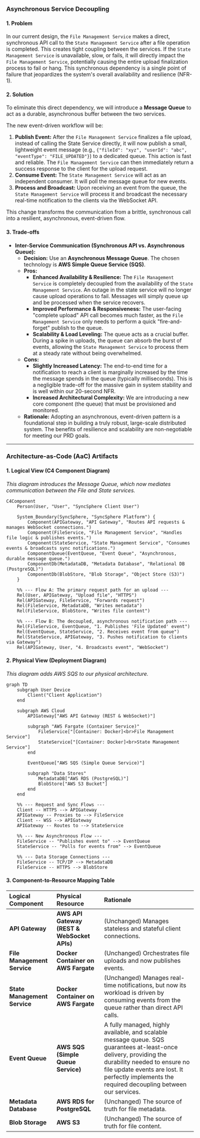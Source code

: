 ### **Asynchronous Service Decoupling**

#### **1. Problem**

In our current design, the `File Management Service` makes a direct, synchronous API call to the `State Management Service` after a file operation is completed. This creates tight coupling between the services. If the `State Management Service` is unavailable, slow, or fails, it will directly impact the `File Management Service`, potentially causing the entire upload finalization process to fail or hang. This synchronous dependency is a single point of failure that jeopardizes the system's overall availability and resilience (NFR-1).

#### **2. Solution**

To eliminate this direct dependency, we will introduce a **Message Queue** to act as a durable, asynchronous buffer between the two services.

The new event-driven workflow will be:

1.  **Publish Event:** After the `File Management Service` finalizes a file upload, instead of calling the State Service directly, it will now publish a small, lightweight event message (e.g., `{"fileId": "xyz", "userId": "abc", "eventType": "FILE_UPDATED"}`) to a dedicated queue. This action is fast and reliable. The `File Management Service` can then immediately return a success response to the client for the upload request.
2.  **Consume Event:** The `State Management Service` will act as an independent consumer. It will poll the message queue for new events.
3.  **Process and Broadcast:** Upon receiving an event from the queue, the `State Management Service` will process it and broadcast the necessary real-time notification to the clients via the WebSocket API.

This change transforms the communication from a brittle, synchronous call into a resilient, asynchronous, event-driven flow.

#### **3. Trade-offs**

*   **Inter-Service Communication (Synchronous API vs. Asynchronous Queue):**
    *   **Decision:** Use an **Asynchronous Message Queue**. The chosen technology is **AWS Simple Queue Service (SQS)**.
    *   **Pros:**
        *   **Enhanced Availability & Resilience:** The `File Management Service` is completely decoupled from the availability of the `State Management Service`. An outage in the state service will no longer cause upload operations to fail. Messages will simply queue up and be processed when the service recovers.
        *   **Improved Performance & Responsiveness:** The user-facing "complete upload" API call becomes much faster, as the `File Management Service` only needs to perform a quick "fire-and-forget" publish to the queue.
        *   **Scalability & Load Leveling:** The queue acts as a crucial buffer. During a spike in uploads, the queue can absorb the burst of events, allowing the `State Management Service` to process them at a steady rate without being overwhelmed.
    *   **Cons:**
        *   **Slightly Increased Latency:** The end-to-end time for a notification to reach a client is marginally increased by the time the message spends in the queue (typically milliseconds). This is a negligible trade-off for the massive gain in system stability and is well within our 20-second NFR.
        *   **Increased Architectural Complexity:** We are introducing a new core component (the queue) that must be provisioned and monitored.
    *   **Rationale:** Adopting an asynchronous, event-driven pattern is a foundational step in building a truly robust, large-scale distributed system. The benefits of resilience and scalability are non-negotiable for meeting our PRD goals.

---

### **Architecture-as-Code (AaC) Artifacts**

#### **1. Logical View (C4 Component Diagram)**
*This diagram introduces the Message Queue, which now mediates communication between the File and State services.*

```mermaid
C4Component
    Person(User, "User", "SyncSphere Client User")
    
    System_Boundary(SyncSphere, "SyncSphere Platform") {
        Component(APIGateway, "API Gateway", "Routes API requests & manages WebSocket connections.")
        Component(FileService, "File Management Service", "Handles file logic & publishes events.")
        Component(StateService, "State Management Service", "Consumes events & broadcasts sync notifications.")
        ComponentQueue(EventQueue, "Event Queue", "Asynchronous, durable message queue.")
        ComponentDb(MetadataDB, "Metadata Database", "Relational DB (PostgreSQL)")
        ComponentDb(BlobStore, "Blob Storage", "Object Store (S3)")
    }
    
    %% --- Flow A: The primary request path for an upload ---
    Rel(User, APIGateway, "Upload file", "HTTPS")
    Rel(APIGateway, FileService, "Forwards request")
    Rel(FileService, MetadataDB, "Writes metadata")
    Rel(FileService, BlobStore, "Writes file content")

    %% --- Flow B: The decoupled, asynchronous notification path ---
    Rel(FileService, EventQueue, "1. Publishes 'File Updated' event")
    Rel(EventQueue, StateService, "2. Receives event from queue")
    Rel(StateService, APIGateway, "3. Pushes notification to clients via Gateway")
    Rel(APIGateway, User, "4. Broadcasts event", "WebSocket")
```

#### **2. Physical View (Deployment Diagram)**
*This diagram adds AWS SQS to our physical architecture.*

```mermaid
graph TD
    subgraph User Device
        Client("Client Application")
    end

    subgraph AWS Cloud
        APIGateway["AWS API Gateway (REST & WebSocket)"]
        
        subgraph "AWS Fargate (Container Service)"
            FileService["[Container: Docker]<br>File Management Service"]
            StateService["[Container: Docker]<br>State Management Service"]
        end

        EventQueue["AWS SQS (Simple Queue Service)"]

        subgraph "Data Stores"
            MetadataDB["AWS RDS (PostgreSQL)"]
            BlobStore["AWS S3 Bucket"]
        end
    end

    %% --- Request and Sync Flows ---
    Client -- HTTPS --> APIGateway
    APIGateway -- Proxies to --> FileService
    Client -- WSS --> APIGateway
    APIGateway -- Routes to --> StateService

    %% --- New Asynchronous Flow ---
    FileService -- "Publishes event to" --> EventQueue
    StateService -- "Polls for events from" --> EventQueue
    
    %% --- Data Storage Connections ---
    FileService -- TCP/IP --> MetadataDB
    FileService -- HTTPS --> BlobStore
```

#### **3. Component-to-Resource Mapping Table**

| Logical Component         | Physical Resource                        | Rationale                                                                                                                                                                                                                                                                                             |
| :------------------------ | :--------------------------------------- | :---------------------------------------------------------------------------------------------------------------------------------------------------------------------------------------------------------------------------------------------------------------------------------------------------- |
| **API Gateway**           | **AWS API Gateway (REST & WebSocket APIs)** | (Unchanged) Manages stateless and stateful client connections.                                                                                                                                                                                                                                       |
| **File Management Service** | **Docker Container on AWS Fargate**      | (Unchanged) Orchestrates file uploads and now publishes events.                                                                                                                                                                                                                                     |
| **State Management Service**| **Docker Container on AWS Fargate**      | (Unchanged) Manages real-time notifications, but now its workload is driven by consuming events from the queue rather than direct API calls.                                                                                                                                                          |
| **Event Queue**           | **AWS SQS (Simple Queue Service)**       | A fully managed, highly available, and scalable message queue. SQS guarantees at-least-once delivery, providing the durability needed to ensure no file update events are lost. It perfectly implements the required decoupling between our services.                                                          |
| **Metadata Database**     | **AWS RDS for PostgreSQL**               | (Unchanged) The source of truth for file metadata.                                                                                                                                                                                                                                                  |
| **Blob Storage**          | **AWS S3**                               | (Unchanged) The source of truth for file content.                                                                                                                                                                                                                                                   |
